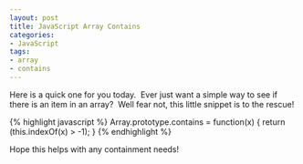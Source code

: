 ```yaml
---
layout: post
title: JavaScript Array Contains
categories:
- JavaScript
tags:
- array
- contains
---
```

Here is a quick one for you today.  Ever just want a simple way to see if there is an item in an array?  Well fear not, this little snippet is to the rescue!

{% highlight javascript %}
Array.prototype.contains = function(x) {
    return (this.indexOf(x) > -1);
}
{% endhighlight %}

Hope this helps with any containment needs!
